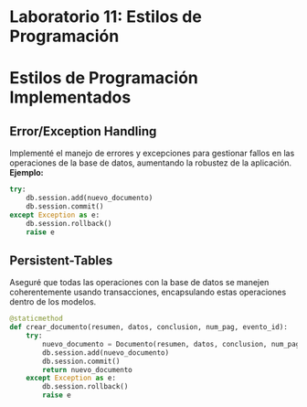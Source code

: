 # Laboratorio 11: Estilos de Programación
# Estilos de Programación Implementados
## Error/Exception Handling
Implementé el manejo de errores y excepciones para gestionar fallos en las operaciones de la base de datos, aumentando la robustez de la aplicación.
**Ejemplo:**
```python
try:
    db.session.add(nuevo_documento)
    db.session.commit()
except Exception as e:
    db.session.rollback()
    raise e
```
## Persistent-Tables
Aseguré que todas las operaciones con la base de datos se manejen coherentemente usando transacciones, encapsulando estas operaciones dentro de los modelos.
```python
@staticmethod
def crear_documento(resumen, datos, conclusion, num_pag, evento_id):
    try:
        nuevo_documento = Documento(resumen, datos, conclusion, num_pag, evento_id)
        db.session.add(nuevo_documento)
        db.session.commit()
        return nuevo_documento
    except Exception as e:
        db.session.rollback()
        raise e
```
